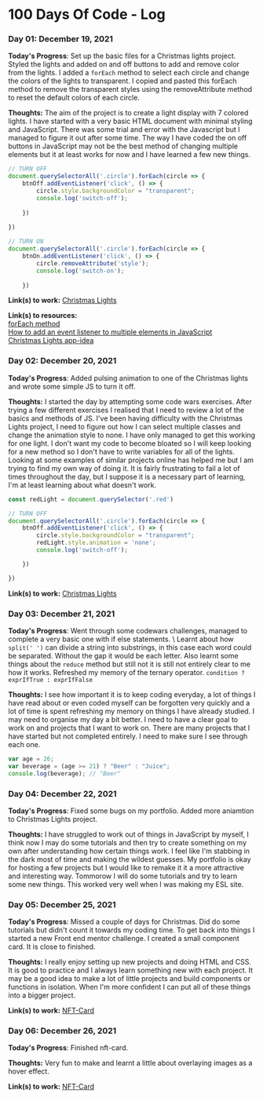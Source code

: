 # 100 Days Of Code - Log

### Day 01: December 19, 2021 

**Today's Progress**: Set up the basic files for a Christmas lights project. Styled the lights and added on and off buttons to add and remove color from the lights. I added a ```forEach``` method to select each circle and change the colors of the lights to transparent. I copied and pasted this forEach method to remove the transparent styles using the removeAttribute method to reset the default colors of each circle. 

**Thoughts:** The aim of the project is to create a light display with 7 colored lights. I have started with a very basic HTML document with minimal styling and JavaScript. There was some trial and error with the Javascript but I managed to figure it out after some time. The way I have coded the on off buttons in JavaScript may not be the best method of changing multiple elements but it at least works for now and I have learned a few new things. 

```JavaScript
// TURN OFF
document.querySelectorAll('.circle').forEach(circle => {
    btnOff.addEventListener('click', () => {
        circle.style.backgroundColor = "transparent";
        console.log('switch-off');
        
    })
    
})

// TURN ON
document.querySelectorAll('.circle').forEach(circle => {
    btnOn.addEventListener('click', () => {
        circle.removeAttribute('style');
        console.log('switch-on');
        
    })
```
**Link(s) to work:** [Christmas Lights](https://github.com/bengera/christmas-lights)

**Link(s) to resources:** 
\
[forEach method](https://developer.mozilla.org/en-US/docs/Web/JavaScript/Reference/Global_Objects/Array/forEach)
\
[How to add an event listener to multiple elements in JavaScript](https://flaviocopes.com/how-to-add-event-listener-multiple-elements-javascript/)
\
[Christmas Lights app-idea](https://github.com/fahamidur/app-ideas/blob/master/Projects/1-Beginner/Christmas-Lights-App.md)


### Day 02: December 20, 2021 

**Today's Progress**: Added pulsing animation to one of the Christmas lights and wrote some simple JS to turn it off.

**Thoughts:** I started the day by attempting some code wars exercises. After trying a few different exercises I realised that I need to review a lot of the basics and methods of JS.
I've been having difficulty with the Christmas Lights project, I need to figure out how I can select multiple classes and change the animation style to none. I have only managed to 
get this working for one light. I don't want my code to become bloated so I will keep looking for a new method so I don't have to write variables for all of the lights.
Looking at some examples of similar projects online has helped me but I am trying to find my own way of doing it.
It is fairly frustrating to fail a lot of times throughout the day, but I suppose it is a necessary part of learning, I'm at least learning about what doesn't work.

```JavaScript
const redLight = document.querySelector('.red')

// TURN OFF
document.querySelectorAll('.circle').forEach(circle => {
    btnOff.addEventListener('click', () => {
        circle.style.backgroundColor = "transparent";
        redLight.style.animation = 'none';
        console.log('switch-off');

    })

})
```
**Link(s) to work:** [Christmas Lights](https://github.com/bengera/christmas-lights)


### Day 03: December 21, 2021 

**Today's Progress**: Went through some codewars challenges, managed to complete a very basic one with if else statements. 
\ Learnt about how  ```split(' ')``` can divide a string into substrings, in this case each word could be separated. Without the gap it would be each letter.
Also learnt some things about the ```reduce``` method but still not it is still not entirely clear to me how it works.
Refreshed my memory of the ternary operator. ```condition ? exprIfTrue : exprIfFalse```

**Thoughts:** I see how important it is to keep coding everyday, a lot of things I have read about or even coded myself can be forgotten very quickly and a lot of time
is spent refreshing my memory on things I have already studied. 
I may need to organise my day a bit better. I need to have a clear goal to work on and projects that I want to work on. There are many projects that I have started but not completed entirely.
I need to make sure I see through each one.

```JavaScript
var age = 26;
var beverage = (age >= 21) ? "Beer" : "Juice";
console.log(beverage); // "Beer"

```


### Day 04: December 22, 2021 

**Today's Progress**: Fixed some bugs on my portfolio. Added more aniamtion to Christmas Lights project. 

**Thoughts:** I have struggled to work out of things in JavaScript by myself, I think now I may do some tutorials and then try to create something on my own after understanding how 
certain things work. I feel like I'm stabbing in the dark most of time and making the wildest guesses. My portfolio is okay for hosting a few projects but I would like to remake it
it a more attractive and interesting way. Tommorow I will do some tutorials and try to learn some new things. This worked very well when I was making my ESL site.


### Day 05: December 25, 2021 

**Today's Progress**: Missed a couple of days for Christmas. Did do some tutorials but didn't count it towards my coding time. To get back into things I started a new Front end mentor challenge. I created a small component card. It is close to finished.

**Thoughts:** I really enjoy setting up new projects and doing HTML and CSS. It is good to practice and I always learn something new with each project. It may be a good idea
to make a lot of little projects and build components or functions in isolation. When I'm more confident I can put all of these things into a bigger project.


**Link(s) to work:** [NFT-Card](https://github.com/bengera/nft-card)


### Day 06: December 26, 2021 

**Today's Progress**: Finished nft-card. 

**Thoughts:** Very fun to make and learnt a little about overlaying images as a hover effect.


**Link(s) to work:** [NFT-Card](https://github.com/bengera/nft-card)





